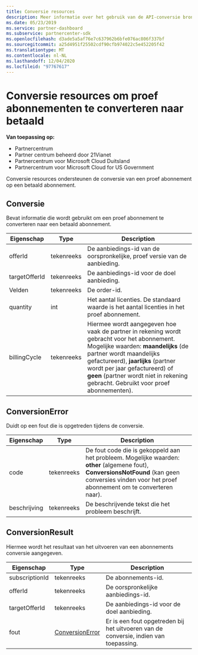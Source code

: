 ```yaml
---
title: Conversie resources
description: Meer informatie over het gebruik van de API-conversie bronnen van partner Center om een proef abonnement te converteren naar een betaald abonnement.
ms.date: 05/23/2019
ms.service: partner-dashboard
ms.subservice: partnercenter-sdk
ms.openlocfilehash: d3ade5a5af76e7c637962b6bfe076ac806f337bf
ms.sourcegitcommit: a25d4951f25502cdf90cfb974022c5e452205f42
ms.translationtype: MT
ms.contentlocale: nl-NL
ms.lasthandoff: 12/04/2020
ms.locfileid: "97767617"
---
```

# <a name="conversion-resources-to-convert-trial-subscriptions-to-paid"></a>Conversie resources om proef abonnementen te converteren naar betaald

**Van toepassing op:**

- Partnercentrum
- Partner centrum beheerd door 21Vianet
- Partnercentrum voor Microsoft Cloud Duitsland
- Partnercentrum voor Microsoft Cloud for US Government

Conversie resources ondersteunen de conversie van een proef abonnement op een betaald abonnement.

## <a name="conversion"></a>Conversie

Bevat informatie die wordt gebruikt om een proef abonnement te converteren naar een betaald abonnement.

| Eigenschap | Type | Description |
| -------- | ---- | ----------- |
| offerId | tekenreeks | De aanbiedings-id van de oorspronkelijke, proef versie van de aanbieding. |
| targetOfferId | tekenreeks | De aanbiedings-id voor de doel aanbieding. |
| Velden | tekenreeks | De order-id. |
| quantity | int | Het aantal licenties. De standaard waarde is het aantal licenties in het proef abonnement. |
| billingCycle | tekenreeks | Hiermee wordt aangegeven hoe vaak de partner in rekening wordt gebracht voor het abonnement. Mogelijke waarden: **maandelijks** (de partner wordt maandelijks gefactureerd), **jaarlijks** (partner wordt per jaar gefactureerd) of **geen** (partner wordt niet in rekening gebracht. Gebruikt voor proef abonnementen). |

## <a name="conversionerror"></a>ConversionError

Duidt op een fout die is opgetreden tijdens de conversie.

| Eigenschap | Type | Description |
| -------- | ---- | ----------- |
| code | tekenreeks | De fout code die is gekoppeld aan het probleem. Mogelijke waarden: **other** (algemene fout), **ConversionsNotFound** (kan geen conversies vinden voor het proef abonnement om te converteren naar).
| beschrijving | tekenreeks | De beschrijvende tekst die het probleem beschrijft. |

## <a name="conversionresult"></a>ConversionResult

Hiermee wordt het resultaat van het uitvoeren van een abonnements conversie aangegeven.

| Eigenschap       | Type                                | Description                                                            |
|----------------|-------------------------------------|------------------------------------------------------------------------|
| subscriptionId | tekenreeks                              | De abonnements-id.                                           |
| offerId        | tekenreeks                              | De oorspronkelijke aanbiedings-id.                                         |
| targetOfferId  | tekenreeks                              | De aanbiedings-id voor de doel aanbieding.                             |
| fout          | [ConversionError](#conversionerror) | Er is een fout opgetreden bij het uitvoeren van de conversie, indien van toepassing. |